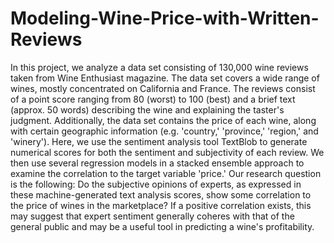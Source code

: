 # Modeling-Wine-Price-with-Written-Reviews
In this project, we analyze a data set consisting of 130,000 wine reviews taken from Wine Enthusiast magazine. The data set covers a wide range of wines, mostly concentrated on California and France. The reviews consist of a point score ranging from 80 (worst) to 100 (best) and a brief text (approx. 50 words) describing the wine and explaining the taster's judgment. Additionally, the data set contains the price of each wine, along with certain geographic information (e.g. 'country,' 'province,' 'region,' and 'winery'). Here, we use the sentiment analysis tool TextBlob to generate numerical scores for both the sentiment and subjectivity of each review. We then use several regression models in a stacked ensemble approach to examine the correlation to the target variable 'price.' Our research question is the following: Do the subjective opinions of experts, as expressed in these machine-generated text analysis scores, show some correlation to the price of wines in the marketplace? If a positive correlation exists, this may suggest that expert sentiment generally coheres with that of the general public and may be a useful tool in predicting a wine's profitability.
